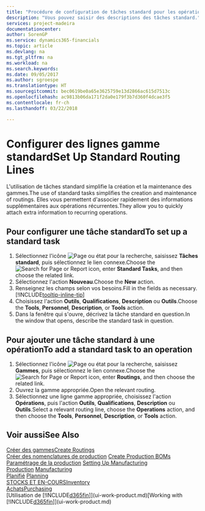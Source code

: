 ```yaml
---
title: "Procédure de configuration de tâches standard pour les opérations | Microsoft Docs"
description: "Vous pouvez saisir des descriptions des tâches standard."
services: project-madeira
documentationcenter: 
author: SorenGP
ms.service: dynamics365-financials
ms.topic: article
ms.devlang: na
ms.tgt_pltfrm: na
ms.workload: na
ms.search.keywords: 
ms.date: 09/05/2017
ms.author: sgroespe
ms.translationtype: HT
ms.sourcegitcommit: bec0619be0a65e3625759e13d2866ac615d7513c
ms.openlocfilehash: ac9813b06da171f2da0e179f3b7d360f4dcae3f5
ms.contentlocale: fr-ch
ms.lasthandoff: 03/22/2018

---
```

# <a name="set-up-standard-routing-lines"></a><span data-ttu-id="d7b45-103">Configurer des lignes gamme standard</span><span class="sxs-lookup"><span data-stu-id="d7b45-103">Set Up Standard Routing Lines</span></span>
<span data-ttu-id="d7b45-104">L'utilisation de tâches standard simplifie la création et la maintenance des gammes.</span><span class="sxs-lookup"><span data-stu-id="d7b45-104">The use of standard tasks simplifies the creation and maintenance of routings.</span></span> <span data-ttu-id="d7b45-105">Elles vous permettent d'associer rapidement des informations supplémentaires aux opérations récurrentes.</span><span class="sxs-lookup"><span data-stu-id="d7b45-105">They allow you to quickly attach extra information to recurring operations.</span></span>

## <a name="to-set-up-a-standard-task"></a><span data-ttu-id="d7b45-106">Pour configurer une tâche standard</span><span class="sxs-lookup"><span data-stu-id="d7b45-106">To set up a standard task</span></span>
1. <span data-ttu-id="d7b45-107">Sélectionnez l'icône ![Page ou état pour la recherche](media/ui-search/search_small.png "Page ou état pour la recherche"), saisissez **Tâches standard**, puis sélectionnez le lien connexe.</span><span class="sxs-lookup"><span data-stu-id="d7b45-107">Choose the ![Search for Page or Report](media/ui-search/search_small.png "Search for Page or Report icon") icon, enter **Standard Tasks**, and then choose the related link.</span></span>
2. <span data-ttu-id="d7b45-108">Sélectionnez l'action **Nouveau**.</span><span class="sxs-lookup"><span data-stu-id="d7b45-108">Choose the **New** action.</span></span>
3. <span data-ttu-id="d7b45-109">Renseignez les champs selon vos besoins.</span><span class="sxs-lookup"><span data-stu-id="d7b45-109">Fill in the fields as necessary.</span></span> [!INCLUDE[tooltip-inline-tip](includes/tooltip-inline-tip_md.md)]
4. <span data-ttu-id="d7b45-110">Choisissez l'action **Outils**, **Qualifications**, **Description** ou **Outils**.</span><span class="sxs-lookup"><span data-stu-id="d7b45-110">Choose the **Tools**, **Personnel**, **Description**, or **Tools** action.</span></span>
5. <span data-ttu-id="d7b45-111">Dans la fenêtre qui s'ouvre, décrivez la tâche standard en question.</span><span class="sxs-lookup"><span data-stu-id="d7b45-111">In the window that opens, describe the standard task in question.</span></span>

## <a name="to-add-a-standard-task-to-an-operation"></a><span data-ttu-id="d7b45-112">Pour ajouter une tâche standard à une opération</span><span class="sxs-lookup"><span data-stu-id="d7b45-112">To add a standard task to an operation</span></span>
1. <span data-ttu-id="d7b45-113">Sélectionnez l'icône ![Page ou état pour la recherche](media/ui-search/search_small.png "Page ou état pour la recherche"), saisissez **Gammes**, puis sélectionnez le lien connexe.</span><span class="sxs-lookup"><span data-stu-id="d7b45-113">Choose the ![Search for Page or Report](media/ui-search/search_small.png "Search for Page or Report icon") icon, enter **Routings**, and then choose the related link.</span></span>
2. <span data-ttu-id="d7b45-114">Ouvrez la gamme appropriée.</span><span class="sxs-lookup"><span data-stu-id="d7b45-114">Open the relevant routing.</span></span>
3. <span data-ttu-id="d7b45-115">Sélectionnez une ligne gamme appropriée, choisissez l'action **Opérations**, puis l'action **Outils**, **Qualifications**, **Description** ou **Outils**.</span><span class="sxs-lookup"><span data-stu-id="d7b45-115">Select a relevant routing line, choose the **Operations** action, and then choose the **Tools**, **Personnel**, **Description**, or **Tools** action.</span></span>

## <a name="see-also"></a><span data-ttu-id="d7b45-116">Voir aussi</span><span class="sxs-lookup"><span data-stu-id="d7b45-116">See Also</span></span>  
[<span data-ttu-id="d7b45-117">Créer des gammes</span><span class="sxs-lookup"><span data-stu-id="d7b45-117">Create Routings</span></span>](production-how-to-create-routings.md)  
<span data-ttu-id="d7b45-118">[Créer des nomenclatures de production](production-how-to-create-production-boms.md)   </span><span class="sxs-lookup"><span data-stu-id="d7b45-118">[Create Production BOMs](production-how-to-create-production-boms.md)   </span></span>  
<span data-ttu-id="d7b45-119">[Paramétrage de la production](production-configure-production-processes.md) </span><span class="sxs-lookup"><span data-stu-id="d7b45-119">[Setting Up Manufacturing](production-configure-production-processes.md) </span></span>  
<span data-ttu-id="d7b45-120">[Production](production-manage-manufacturing.md)  </span><span class="sxs-lookup"><span data-stu-id="d7b45-120">[Manufacturing](production-manage-manufacturing.md)  </span></span>  
<span data-ttu-id="d7b45-121">[Planifié](production-planning.md) </span><span class="sxs-lookup"><span data-stu-id="d7b45-121">[Planning](production-planning.md) </span></span>  
[<span data-ttu-id="d7b45-122">STOCKS ET EN-COURS</span><span class="sxs-lookup"><span data-stu-id="d7b45-122">Inventory</span></span>](inventory-manage-inventory.md)  
[<span data-ttu-id="d7b45-123">Achats</span><span class="sxs-lookup"><span data-stu-id="d7b45-123">Purchasing</span></span>](purchasing-manage-purchasing.md)  
<span data-ttu-id="d7b45-124">[Utilisation de [!INCLUDE[d365fin](includes/d365fin_md.md)]](ui-work-product.md)</span><span class="sxs-lookup"><span data-stu-id="d7b45-124">[Working with [!INCLUDE[d365fin](includes/d365fin_md.md)]](ui-work-product.md)</span></span>  

